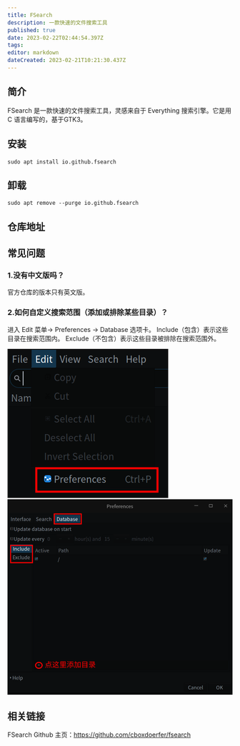 ```yaml
---
title: FSearch
description: 一款快速的文件搜索工具
published: true
date: 2023-02-22T02:44:54.397Z
tags: 
editor: markdown
dateCreated: 2023-02-21T10:21:30.437Z
---
```


## 简介
FSearch 是一款快速的文件搜索工具，灵感来自于 Everything 搜索引擎。它是用 C 语言编写的，基于GTK3。

## 安装
```
sudo apt install io.github.fsearch
```

## 卸载
```
sudo apt remove --purge io.github.fsearch
```

## 仓库地址
## 常见问题
### 1.没有中文版吗？
官方仓库的版本只有英文版。
### 2.如何自定义搜索范围（添加或排除某些目录）？
进入 Edit 菜单-> Preferences -> Database 选项卡。
Include（包含）表示这些目录在搜索范围内。
Exclude（不包含）表示这些目录被排除在搜索范围外。

![fsearch1.png](/fsearch1.png)
![fsearch2.png](/fsearch2.png)
## 相关链接
FSearch Github 主页：https://github.com/cboxdoerfer/fsearch